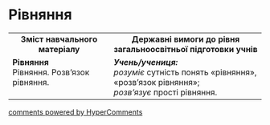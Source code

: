 <div id="hypercomments_widget" class="js-hypercomments-widget invisible"></div>

# Рівняння
<table>
  <tr>
    <td width="40%" align="center"><b>Зміст навчального матеріалу<b></td>
    <td width="60%" align="center"><b>Державні вимоги до рівня загальноосвітньої підготовки учнів</b></td>
  </tr>
  <tr>
    <td width="40%" style="vertical-align:top !important;"><b>Рівняння </b><br>
Рівняння. Розв’язок рівняння.<br></td>
    <td width="60%" style="vertical-align:top !important;"><i><b>Учень/учениця:</b></i><br>
<i>розуміє</i> сутність понять «рівняння», «розв’язок рівняння»;<br> 
<i>розв’язує</i> прості рівняння.<br></td>
  </tr>
</table>

<div class="js-hypercomments-container">
    <a href="http://hypercomments.com" class="hc-link" title="comments widget">comments powered by HyperComments</a>
</div>